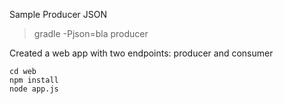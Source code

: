 Sample Producer JSON
> gradle -Pjson=bla producer

Created a web app with two endpoints: producer and consumer
~~~~
cd web
npm install
node app.js
~~~~

